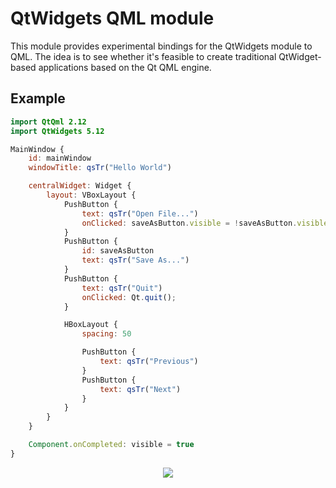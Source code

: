 # QtWidgets QML module

This module provides experimental bindings for the QtWidgets module to QML.
The idea is to see whether it's feasible to create traditional QtWidget-based
applications based on the Qt QML engine.

## Example

```qml
import QtQml 2.12
import QtWidgets 5.12

MainWindow {
    id: mainWindow
    windowTitle: qsTr("Hello World")

    centralWidget: Widget {
        layout: VBoxLayout {
            PushButton {
                text: qsTr("Open File...")
                onClicked: saveAsButton.visible = !saveAsButton.visible
            }
            PushButton {
                id: saveAsButton
                text: qsTr("Save As...")
            }
            PushButton {
                text: qsTr("Quit")
                onClicked: Qt.quit();
            }

            HBoxLayout {
                spacing: 50

                PushButton {
                    text: qsTr("Previous")
                }
                PushButton {
                    text: qsTr("Next")
                }
            }
        }
    }

    Component.onCompleted: visible = true
}
```

<p align="center">
  <img src="https://github.com/bjorn/qml-widgets/blob/master/example.png" />
</p>
